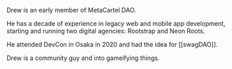 Drew is an early member of MetaCartel DAO. 

He has a decade of experience in legacy web and mobile app development, starting and running two digital agencies: Rootstrap and Neon Roots. 

He attended DevCon in Osaka in 2020 and had the idea for [[swagDAO]]. 

Drew is a community guy and into gameifying things. 

